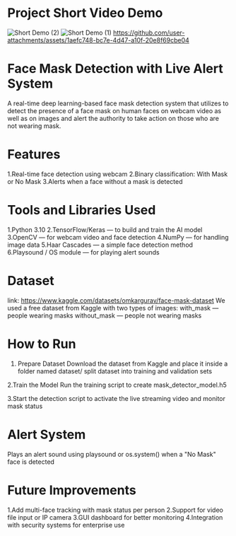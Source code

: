 # Project Short Video Demo
![Short Demo (2)](https://github.com/user-attachments/assets/64749cc1-dd5e-4cdd-a641-dc84c32bc8cf)
![Short Demo (1)](https://github.com/user-attachments/assets/1c628069-cdfd-4699-b13c-44e352254d2e)
https://github.com/user-attachments/assets/1aefc748-bc7e-4d47-a10f-20e8f69cbe04



# Face Mask Detection with Live Alert System
A real-time deep learning-based face mask detection system that utilizes to detect the presence of a face mask on human faces on webcam video as well as on images and alert the authority to take action on those who are not wearing mask.

# Features
1.Real-time face detection using webcam
2.Binary classification: With Mask or No Mask
3.Alerts when a face without a mask is detected

# Tools and Libraries Used
1.Python 3.10 
2.TensorFlow/Keras — to build and train the AI model
3.OpenCV — for webcam video and face detection
4.NumPy — for handling image data
5.Haar Cascades — a simple face detection method
6.Playsound / OS module — for playing alert sounds

# Dataset
link: https://www.kaggle.com/datasets/omkargurav/face-mask-dataset
We used a free dataset from Kaggle with two types of images:
with_mask — people wearing masks
without_mask — people not wearing masks

# How to Run
1. Prepare Dataset
   Download the dataset from Kaggle and place it inside a folder named dataset/
   split dataset into training and validation sets

2.Train the Model
  Run the training script to create mask_detector_model.h5

3.Start the detection script to activate the live streaming video and monitor mask status

# Alert System
 Plays an alert sound using playsound or os.system() when a "No Mask" face is detected

# Future Improvements
1.Add multi-face tracking with mask status per person
2.Support for video file input or IP camera
3.GUI dashboard for better monitoring
4.Integration with security systems for enterprise use





